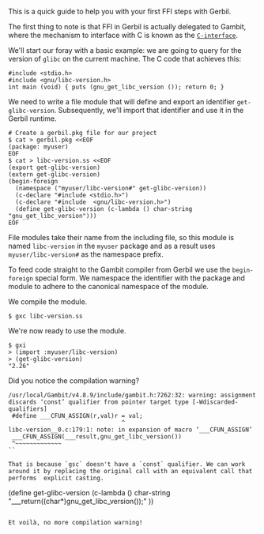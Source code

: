 This is a quick guide to help you with your first FFI steps with Gerbil.

The first thing to note is that FFI in Gerbil is actually delegated to
Gambit, where the mechanism to interface with C is known as the
[`C-interface`](http://www.iro.umontreal.ca/~gambit/doc/gambit.html#C_002dinterface).

We'll start our foray with a basic example: we are going to query for
the version of `glibc` on the current machine. The C code that achieves this:

```
#include <stdio.h>
#include <gnu/libc-version.h>
int main (void) { puts (gnu_get_libc_version ()); return 0; }
```

We need to write a file module that will define and export an
identifier `get-glibc-version`. Subsequently, we'll import that
identifier and use it in the Gerbil runtime.

```
# Create a gerbil.pkg file for our project
$ cat > gerbil.pkg <<EOF
(package: myuser)
EOF
$ cat > libc-version.ss <<EOF
(export get-glibc-version)
(extern get-glibc-version)
(begin-foreign
  (namespace ("myuser/libc-version#" get-glibc-version))
  (c-declare "#include <stdio.h>")
  (c-declare "#include  <gnu/libc-version.h>")
  (define get-glibc-version (c-lambda () char-string "gnu_get_libc_version")))
EOF
```
File modules take their name from the including file, so this module
is named `libc-version` in the `myuser` package and as a result uses
`myuser/libc-version#` as the namespace prefix.

To feed code straight to the Gambit compiler from Gerbil we use the
`begin-foreign` special form. We namespace the identifier with the
package and module to adhere to the canonical namespace of the module.

We compile the module.

```
$ gxc libc-version.ss
```
We're now ready to use the module.

```
$ gxi
> (import :myuser/libc-version)
> (get-glibc-version)
"2.26"
```
Did you notice the compilation warning?

```
/usr/local/Gambit/v4.8.9/include/gambit.h:7262:32: warning: assignment discards ‘const’ qualifier from pointer target type [-Wdiscarded-qualifiers]
 #define ___CFUN_ASSIGN(r,val)r = val;
                                ^
libc-version__0.c:179:1: note: in expansion of macro ‘___CFUN_ASSIGN’
 ___CFUN_ASSIGN(___result,gnu_get_libc_version())
 ^~~~~~~~~~~~~~
``

That is because `gsc` doesn't have a `const` qualifier. We can work around it by replacing the original call with an equivalent call that performs  explicit casting. 

```
(define get-glibc-version (c-lambda () char-string "___return((char*)gnu_get_libc_version());" ))
```

Et voilà, no more compilation warning!
